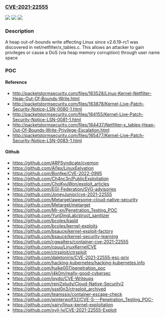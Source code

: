 ### [CVE-2021-22555](https://cve.mitre.org/cgi-bin/cvename.cgi?name=CVE-2021-22555)
![](https://img.shields.io/static/v1?label=Product&message=Linux%20Kernel&color=blue)
![](https://img.shields.io/static/v1?label=Version&message=%3E%3D%202.6.19-rc1%20&color=brighgreen)
![](https://img.shields.io/static/v1?label=Vulnerability&message=CWE-787%20Out-of-bounds%20Write&color=brighgreen)

### Description

A heap out-of-bounds write affecting Linux since v2.6.19-rc1 was discovered in net/netfilter/x_tables.c. This allows an attacker to gain privileges or cause a DoS (via heap memory corruption) through user name space

### POC

#### Reference
- http://packetstormsecurity.com/files/163528/Linux-Kernel-Netfilter-Heap-Out-Of-Bounds-Write.html
- http://packetstormsecurity.com/files/163878/Kernel-Live-Patch-Security-Notice-LSN-0080-1.html
- http://packetstormsecurity.com/files/164155/Kernel-Live-Patch-Security-Notice-LSN-0081-1.html
- http://packetstormsecurity.com/files/164437/Netfilter-x_tables-Heap-Out-Of-Bounds-Write-Privilege-Escalation.html
- http://packetstormsecurity.com/files/165477/Kernel-Live-Patch-Security-Notice-LSN-0083-1.html

#### Github
- https://github.com/ARPSyndicate/cvemon
- https://github.com/Al1ex/LinuxEelvation
- https://github.com/Bonfee/CVE-2022-0995
- https://github.com/Ch4nc3n/PublicExploitation
- https://github.com/ChoKyuWon/exploit_articles
- https://github.com/EGI-Federation/SVG-advisories
- https://github.com/JoneyJunior/cve-2021-22555
- https://github.com/Metarget/awesome-cloud-native-security
- https://github.com/Metarget/metarget
- https://github.com/Mr-xn/Penetration_Testing_POC
- https://github.com/YunDingLab/struct_sanitizer
- https://github.com/bcoles/kasld
- https://github.com/bcoles/kernel-exploits
- https://github.com/bsauce/kernel-exploit-factory
- https://github.com/bsauce/kernel-security-learning
- https://github.com/cgwalters/container-cve-2021-22555
- https://github.com/cpuu/LinuxKernelCVE
- https://github.com/ctrsploit/ctrsploit
- https://github.com/daletoniris/CVE-2021-22555-esc-priv
- https://github.com/hacking-kubernetes/hacking-kubernetes.info
- https://github.com/huike007/penetration_poc
- https://github.com/j4k0m/really-good-cybersec
- https://github.com/joydo/CVE-Writeups
- https://github.com/reni2study/Cloud-Native-Security2
- https://github.com/ssst0n3/ctrsploit_archived
- https://github.com/teamssix/container-escape-check
- https://github.com/winterwolf32/CVE-S---Penetration_Testing_POC-
- https://github.com/xairy/linux-kernel-exploitation
- https://github.com/xyjl-ly/CVE-2021-22555-Exploit

